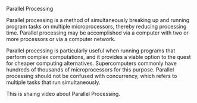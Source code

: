 Parallel Processing

Parallel processing is a method of simultaneously breaking up and running program tasks on multiple microprocessors, thereby reducing processing time. Parallel processing may be accomplished via a computer with two or more processors or via a computer network.

Parallel processing is particularly useful when running programs that perform complex computations, and it provides a viable option to the quest for cheaper computing alternatives. Supercomputers commonly have hundreds of thousands of microprocessors for this purpose. Parallel processing should not be confused with concurrency, which refers to multiple tasks that run simultaneously.

This is shaing video about Parallel Processing. 
